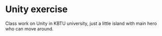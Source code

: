 # Unity exercise
Class work on Unity in KBTU university, just a little island with main hero who can move around.
